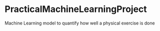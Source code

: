 # PracticalMachineLearningProject
Machine Learning model to quantify how well a physical exercise is done
